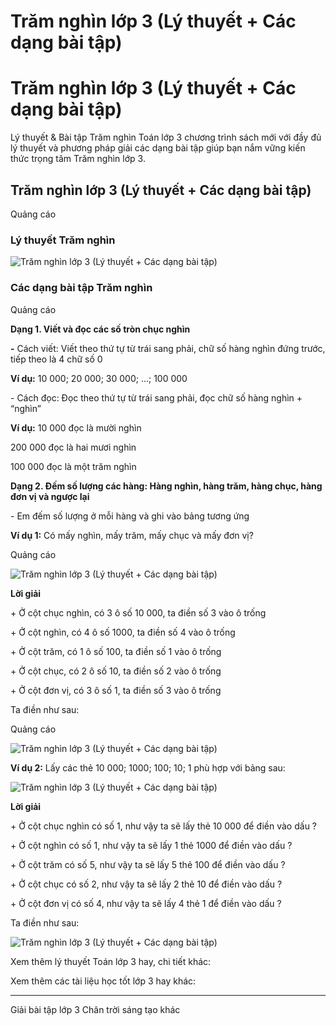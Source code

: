 # Trăm nghìn lớp 3 (Lý thuyết + Các dạng bài tập)

# Trăm nghìn lớp 3 (Lý thuyết + Các dạng bài tập)

Lý thuyết & Bài tập Trăm nghìn Toán lớp 3 chương trình sách mới với đầy đủ lý thuyết và phương pháp giải các dạng bài tập giúp bạn nắm vững kiến thức trọng tâm Trăm nghìn lớp 3.

## Trăm nghìn lớp 3 (Lý thuyết + Các dạng bài tập)

Quảng cáo

### Lý thuyết Trăm nghìn

![Trăm nghìn lớp 3 \(Lý thuyết + Các dạng bài tập\)](https://vietjack.com/toan-3-ct/images/ly-thuyet-tram-nghin.PNG)

### Các dạng bài tập Trăm nghìn

Quảng cáo

**Dạng 1. Viết và đọc các số tròn chục nghìn**

**-** Cách viết: Viết theo thứ tự từ trái sang phải, chữ số hàng nghìn đứng trước, tiếp theo là 4 chữ số 0

**Ví dụ:** 10 000; 20 000; 30 000; …; 100 000

\- Cách đọc: Đọc theo thứ tự từ trái sang phải, đọc chữ số hàng nghìn + “nghìn”

**Ví dụ:** 10 000 đọc là mười nghìn

200 000 đọc là hai mươi nghìn

100 000 đọc là một trăm nghìn

**Dạng 2. Đếm số lượng các hàng: Hàng nghìn, hàng trăm, hàng chục, hàng đơn vị và ngược lại**

\- Em đếm số lượng ở mỗi hàng và ghi vào bảng tương ứng

**Ví dụ 1:** Có mấy nghìn, mấy trăm, mấy chục và mấy đơn vị?

Quảng cáo

![Trăm nghìn lớp 3 \(Lý thuyết + Các dạng bài tập\)](https://vietjack.com/toan-3-ct/images/ly-thuyet-tram-nghin-1.PNG)

**Lời giải**

\+ Ở cột chục nghìn, có 3 ô số 10 000, ta điền số 3 vào ô trống

\+ Ở cột nghìn, có 4 ô số 1000, ta điền số 4 vào ô trống

\+ Ở cột trăm, có 1 ô số 100, ta điền số 1 vào ô trống

\+ Ở cột chục, có 2 ô số 10, ta điền số 2 vào ô trống

\+ Ở cột đơn vị, có 3 ô số 1, ta điền số 3 vào ô trống

Ta điền như sau:

Quảng cáo

![Trăm nghìn lớp 3 \(Lý thuyết + Các dạng bài tập\)](https://vietjack.com/toan-3-ct/images/ly-thuyet-tram-nghin-2.PNG)

**Ví dụ 2:** Lấy các thẻ 10 000; 1000; 100; 10; 1 phù hợp với bảng sau:

![Trăm nghìn lớp 3 \(Lý thuyết + Các dạng bài tập\)](https://vietjack.com/toan-3-ct/images/ly-thuyet-tram-nghin-3.PNG)

**Lời giải**

\+ Ở cột chục nghìn có số 1, như vậy ta sẽ lấy thẻ 10 000 để điền vào dấu ?

\+ Ở cột nghìn có số 1, như vậy ta sẽ lấy 1 thẻ 1000 để điền vào dấu ?

\+ Ở cột trăm có số 5, như vậy ta sẽ lấy 5 thẻ 100 để điền vào dấu ?

\+ Ở cột chục có số 2, như vậy ta sẽ lấy 2 thẻ 10 để điền vào dấu ?

\+ Ở cột đơn vị có số 4, như vậy ta sẽ lấy 4 thẻ 1 để điền vào dấu ?

Ta điền như sau:

![Trăm nghìn lớp 3 \(Lý thuyết + Các dạng bài tập\)](https://vietjack.com/toan-3-ct/images/ly-thuyet-tram-nghin-4.PNG)

Xem thêm lý thuyết Toán lớp 3 hay, chi tiết khác:

Xem thêm các tài liệu học tốt lớp 3 hay khác:

* * *

Giải bài tập lớp 3 Chân trời sáng tạo khác
